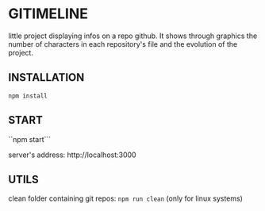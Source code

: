 # GITIMELINE #
little project displaying infos on a repo github. It shows through graphics the number of characters in each repository's file and the evolution of the project. 


## INSTALLATION ##
```npm install```


## START ##
``npm start```

server's address: http://localhost:3000


## UTILS ##
clean folder containing git repos: ```npm run clean``` (only for linux systems)
